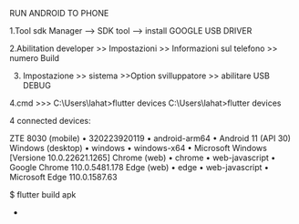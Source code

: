 


RUN ANDROID TO PHONE

1.Tool sdk Manager --> SDK tool --> install GOOGLE USB DRIVER

2.Abilitation developer  >> Impostazioni >> Informazioni sul telefono >> numero Build

3. Impostazione >> sistema  >>Option svilluppatore  >> abilitare USB DEBUG

4.cmd >>> C:\Users\lahat>flutter devices
C:\Users\lahat>flutter devices

4 connected devices:

ZTE 8030 (mobile) • 320223920119 • android-arm64  • Android 11 (API 30)
Windows (desktop) • windows      • windows-x64    • Microsoft Windows [Versione 10.0.22621.1265]
Chrome (web)      • chrome       • web-javascript • Google Chrome 110.0.5481.178
Edge (web)        • edge         • web-javascript • Microsoft Edge 110.0.1587.63

$ flutter build apk

-